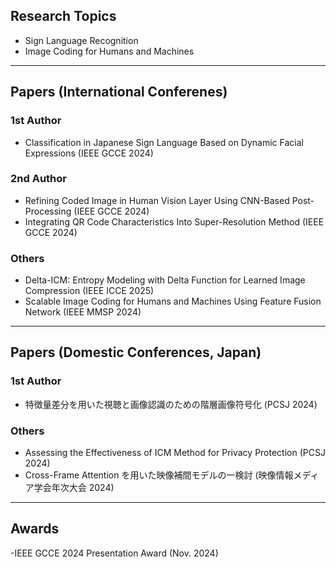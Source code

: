 <h2 align="left">Research Topics</h2>
<p align="left">
  
- Sign Language Recognition  
- Image Coding for Humans and Machines
</p>

---

<h2 align="left">Papers (International Conferenes)</h2>
<h3 aligh="left">1st Author</h3>
<p align="left">

- Classification in Japanese Sign Language Based on Dynamic Facial Expressions (IEEE GCCE 2024)
</p>
<h3 aligh="left">2nd Author</h3>
<p align="left">

- Refining Coded Image in Human Vision Layer Using CNN-Based Post-Processing (IEEE GCCE 2024)
- Integrating QR Code Characteristics Into Super-Resolution Method (IEEE GCCE 2024)
</p>
<h3 aligh="left">Others</h3>
<p align="left">

- Delta-ICM: Entropy Modeling with Delta Function for Learned Image Compression (IEEE ICCE 2025)
- Scalable Image Coding for Humans and Machines Using Feature Fusion Network (IEEE MMSP 2024)
</p>

---

<h2 align="left">Papers (Domestic Conferences, Japan)</h2>
<h3 aligh="left">1st Author</h3>
<p align="left">

- 特徴量差分を用いた視聴と画像認識のための階層画像符号化 (PCSJ 2024)
</p>
<h3 aligh="left">Others</h3>
<p align="left">

- Assessing the Effectiveness of ICM Method for Privacy Protection (PCSJ 2024)
- Cross-Frame Attention を用いた映像補間モデルの一検討 (映像情報メディア学会年次大会 2024)
</p>

---

<h2 align="left">Awards</h2>

-IEEE GCCE 2024 Presentation Award (Nov. 2024)
